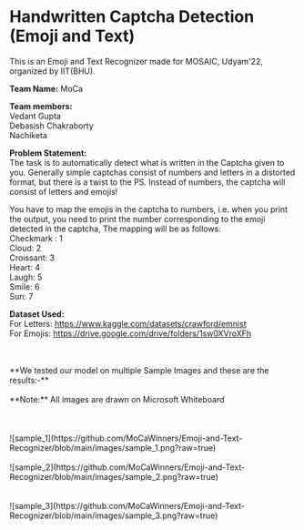 # Handwritten Captcha Detection (Emoji and Text)
This is an Emoji and Text Recognizer made for MOSAIC, Udyam'22, organized by IIT(BHU).<br/>

**Team Name:** MoCa <br/>

**Team members:**<br/>
Vedant Gupta<br/>
Debasish Chakraborty<br/>
Nachiketa<br/>

**Problem Statement:** <br/>
The task is to automatically detect what is written in the
Captcha given to you. Generally simple captchas
consist of numbers and letters in a distorted format,
but there is a twist to the PS. Instead of numbers, the
captcha will consist of letters and emojis!<br/>

You have to map the emojis in the captcha to numbers,
i.e. when you print the output, you need to print the
number corresponding to the emoji detected in the
captcha,
The mapping will be as follows:<br/>
Checkmark : 1<br/>
Cloud: 2<br/>
Croissant: 3<br/>
Heart: 4<br/>
Laugh: 5<br/>
Smile: 6<br/>
Sun: 7<br/>


**Dataset Used:** <br/>
For Letters: https://www.kaggle.com/datasets/crawford/emnist<br/>
For Emojis: https://drive.google.com/drive/folders/1sw0XVroXFh<br/>

<br/>
<br/>
**We tested our model on multiple Sample Images and these are the results:-**<br/>
</br>
**Note:**  All images are drawn on Microsoft Whiteboard</br>
</br>
</br>
</br>
![sample_1](https://github.com/MoCaWinners/Emoji-and-Text-Recognizer/blob/main/images/sample_1.png?raw=true)</br>
</br>
![sample_2](https://github.com/MoCaWinners/Emoji-and-Text-Recognizer/blob/main/images/sample_2.png?raw=true)</br>
</br>
</br>
![sample_3](https://github.com/MoCaWinners/Emoji-and-Text-Recognizer/blob/main/images/sample_3.png?raw=true)</br>



